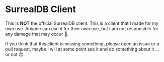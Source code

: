 
# SurrealDB Client

This is **NOT** the official SurrealDB client. This is a client that I made for my own use. Anyone can use it for their own use, but I am not responsible for any damage that may occur 👹.

If you think that this client is missing something, please open an issue or a pull request, maybe I will at some point see it and do something about it ... or not 🙃.
